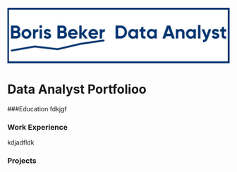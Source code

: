 
![Boris Beker Data Analyst](Boris_Beker_Data_Analyst.jpg)
# Data Analyst Portfolioo
###Education
fdkjgf
### Work Experience
kdjadfldk
### Projects
